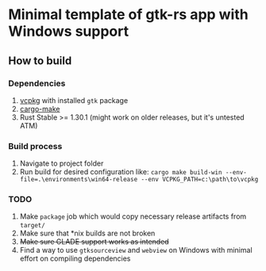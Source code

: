 # Minimal template of gtk-rs app with Windows support

## How to build

### Dependencies

1. [vcpkg](https://github.com/Microsoft/vcpkg) with installed `gtk` package
2. [cargo-make](https://github.com/sagiegurari/cargo-make)
3. Rust Stable >= 1.30.1 (might work on older releases, but it's untested ATM)

### Build process

1. Navigate to project folder
2. Run build for desired configuration like: `cargo make build-win --env-file=.\environments\win64-release --env VCPKG_PATH=c:\path\to\vcpkg`

### TODO

1. Make `package` job which would copy necessary release artifacts from `target/`
2. Make sure that *nix builds are not broken 
3. ~~Make sure GLADE support works as intended~~
4. Find a way to use `gtksourceview` and `webview` on Windows with minimal effort on compiling dependencies
